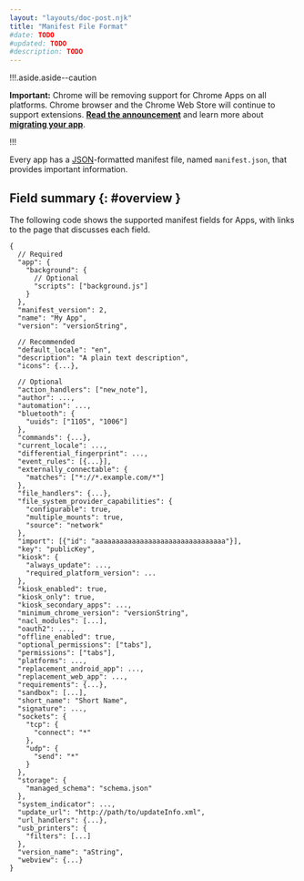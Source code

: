 ```yaml
---
layout: "layouts/doc-post.njk"
title: "Manifest File Format"
#date: TODO
#updated: TODO
#description: TODO
---
```


!!!.aside.aside--caution

**Important:** Chrome will be removing support for Chrome Apps on all platforms. Chrome browser and
the Chrome Web Store will continue to support extensions. [**Read the announcement**][1] and learn
more about [**migrating your app**][2].

!!!

Every app has a [JSON][3]\-formatted manifest file, named `manifest.json`, that provides important
information.

## Field summary {: #overview }

The following code shows the supported manifest fields for Apps, with links to the page that
discusses each field.

```
{
  // Required
  "app": {
    "background": {
      // Optional
      "scripts": ["background.js"]
    }
  },
  "manifest_version": 2,
  "name": "My App",
  "version": "versionString",

  // Recommended
  "default_locale": "en",
  "description": "A plain text description",
  "icons": {...},

  // Optional
  "action_handlers": ["new_note"],
  "author": ...,
  "automation": ...,
  "bluetooth": {
    "uuids": ["1105", "1006"]
  },
  "commands": {...},
  "current_locale": ...,
  "differential_fingerprint": ...,
  "event_rules": [{...}],
  "externally_connectable": {
    "matches": ["*://*.example.com/*"]
  },
  "file_handlers": {...},
  "file_system_provider_capabilities": {
    "configurable": true,
    "multiple_mounts": true,
    "source": "network"
  },
  "import": [{"id": "aaaaaaaaaaaaaaaaaaaaaaaaaaaaaaaa"}],
  "key": "publicKey",
  "kiosk": {
    "always_update": ...,
    "required_platform_version": ...
  },
  "kiosk_enabled": true,
  "kiosk_only": true,
  "kiosk_secondary_apps": ...,
  "minimum_chrome_version": "versionString",
  "nacl_modules": [...],
  "oauth2": ...,
  "offline_enabled": true,
  "optional_permissions": ["tabs"],
  "permissions": ["tabs"],
  "platforms": ...,
  "replacement_android_app": ...,
  "replacement_web_app": ...,
  "requirements": {...},
  "sandbox": [...],
  "short_name": "Short Name",
  "signature": ...,
  "sockets": {
    "tcp": {
      "connect": "*"
    },
    "udp": {
      "send": "*"
    }
  },
  "storage": {
    "managed_schema": "schema.json"
  },
  "system_indicator": ...,
  "update_url": "http://path/to/updateInfo.xml",
  "url_handlers": {...},
  "usb_printers": {
    "filters": [...]
  },
  "version_name": "aString",
  "webview": {...}
}
```

[1]: https://blog.chromium.org/2020/01/moving-forward-from-chrome-apps.html
[2]: https://developer.chrome.com/apps/migration
[3]: https://www.json.org
[4]: manifest/app
[5]: manifest/app
[6]: manifest/manifest_version
[7]: manifest/name#name
[8]: manifest/version
[9]: manifest/default_locale
[10]: manifest/description
[11]: manifest/icons
[12]: manifest/action_handlers
[13]: manifest/bluetooth
[14]: commands
[15]: manifest/event_rules
[16]: manifest/externally_connectable
[17]: manifest/file_handlers
[18]: manifest/file_system_provider
[19]: shared_modules
[20]: manifest/key
[21]: manifest/kiosk_enabled#kiosk_enabled
[22]: manifest/kiosk_enabled#kiosk_only
[23]: manifest/minimum_chrome_version
[24]: manifest/nacl_modules
[25]: manifest/offline_enabled
[26]: permissions
[27]: declare_permissions
[28]: manifest/requirements
[29]: manifest/sandbox
[30]: manifest/name#short_name
[31]: manifest/sockets
[32]: manifest/storage
[33]: autoupdate
[34]: manifest/url_handlers
[35]: manifest/usb_printers
[36]: manifest/version
[37]: tags/webview#local_resources
